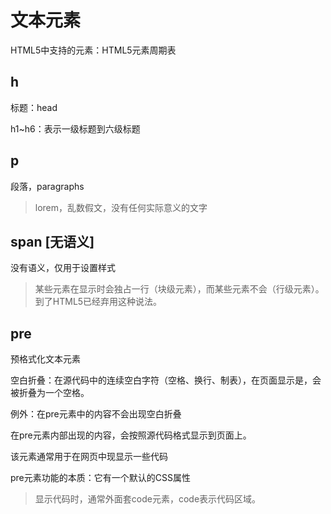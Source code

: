 # 文本元素

HTML5中支持的元素：HTML5元素周期表

## h

标题：head

h1~h6：表示一级标题到六级标题

## p

段落，paragraphs

> lorem，乱数假文，没有任何实际意义的文字

## span [无语义]

没有语义，仅用于设置样式

> 某些元素在显示时会独占一行（块级元素），而某些元素不会（行级元素）。
> 到了HTML5已经弃用这种说法。

## pre

预格式化文本元素

空白折叠：在源代码中的连续空白字符（空格、换行、制表），在页面显示是，会被折叠为一个空格。

例外：在pre元素中的内容不会出现空白折叠

在pre元素内部出现的内容，会按照源代码格式显示到页面上。

该元素通常用于在网页中现显示一些代码

pre元素功能的本质：它有一个默认的CSS属性

> 显示代码时，通常外面套code元素，code表示代码区域。